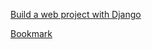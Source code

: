 [Build a web project with Django](https://www.youtube.com/watch?v=gAI218HSK8s&list=PLx-q4INfd95G-wrEjKDAcTB1K-8n1sIiz)

[Bookmark](https://youtu.be/WNvZ_d5VDKQ?list=PLx-q4INfd95G-wrEjKDAcTB1K-8n1sIiz&t=1552)

